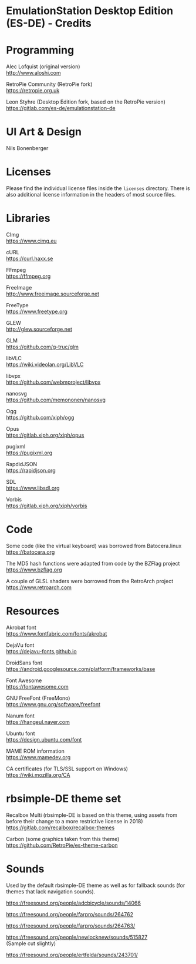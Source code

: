 # EmulationStation Desktop Edition (ES-DE) - Credits

# Programming

Alec Lofquist (original version) \
http://www.aloshi.com

RetroPie Community (RetroPie fork) \
https://retropie.org.uk

Leon Styhre (Desktop Edition fork, based on the RetroPie version) \
https://gitlab.com/es-de/emulationstation-de

# UI Art & Design

Nils Bonenberger

# Licenses

Please find the individual license files inside the `licenses` directory. There is also additional license information in the headers of most source files.

# Libraries

CImg \
https://www.cimg.eu

cURL \
https://curl.haxx.se

FFmpeg \
https://ffmpeg.org

FreeImage \
http://www.freeimage.sourceforge.net

FreeType \
https://www.freetype.org

GLEW \
http://glew.sourceforge.net

GLM \
https://github.com/g-truc/glm

libVLC \
https://wiki.videolan.org/LibVLC

libvpx \
https://github.com/webmproject/libvpx

nanosvg \
https://github.com/memononen/nanosvg

Ogg \
https://github.com/xiph/ogg

Opus \
https://gitlab.xiph.org/xiph/opus

pugixml \
https://pugixml.org

RapdidJSON \
https://rapidjson.org

SDL \
https://www.libsdl.org

Vorbis \
https://gitlab.xiph.org/xiph/vorbis

# Code

Some code (like the virtual keyboard) was borrowed from Batocera.linux \
https://batocera.org

The MD5 hash functions were adapted from code by the BZFlag project \
https://www.bzflag.org

A couple of GLSL shaders were borrowed from the RetroArch project \
https://www.retroarch.com

# Resources

Akrobat font \
https://www.fontfabric.com/fonts/akrobat

DejaVu font \
https://dejavu-fonts.github.io

DroidSans font \
https://android.googlesource.com/platform/frameworks/base

Font Awesome \
https://fontawesome.com

GNU FreeFont (FreeMono) \
https://www.gnu.org/software/freefont

Nanum font \
https://hangeul.naver.com

Ubuntu font \
https://design.ubuntu.com/font

MAME ROM information \
https://www.mamedev.org

CA certificates (for TLS/SSL support on Windows) \
https://wiki.mozilla.org/CA

# rbsimple-DE theme set

Recalbox Multi (rbsimple-DE is based on this theme, using assets from before their change to a more restrictive license in 2018) \
https://gitlab.com/recalbox/recalbox-themes

Carbon (some graphics taken from this theme) \
https://github.com/RetroPie/es-theme-carbon

# Sounds

Used by the default rbsimple-DE theme as well as for fallback sounds (for themes that lack navigation sounds).

https://freesound.org/people/adcbicycle/sounds/14066

https://freesound.org/people/farpro/sounds/264762

https://freesound.org/people/farpro/sounds/264763/

https://freesound.org/people/newlocknew/sounds/515827 \
(Sample cut slightly)

https://freesound.org/people/ertfelda/sounds/243701/

